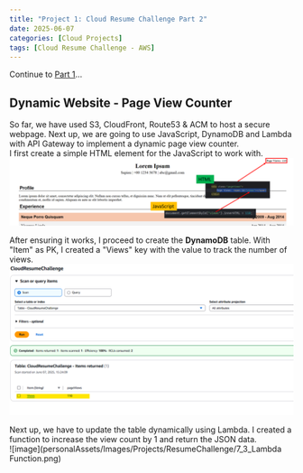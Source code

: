 ```yaml
---
title: "Project 1: Cloud Resume Challenge Part 2"
date: 2025-06-07
categories: [Cloud Projects]
tags: [Cloud Resume Challenge - AWS]
---
```

Continue to [Part 1](https://c-kq.github.io/posts/CloudResumeChallenge-Part1/)...
   
  
## Dynamic Website - Page View Counter
So far, we have used S3, CloudFront, Route53 & ACM to host a secure webpage. Next up, we are going to use JavaScript, DynamoDB and Lambda with API Gateway to implement a dynamic page view counter.  
I first create a simple HTML element for the JavaScript to work with.  
![image](personalAssets/Images/Projects/ResumeChallenge/7_1_JavaScript_PageViews.png)
  
After ensuring it works, I proceed to create the **DynamoDB** table. With "Item" as PK, I created a "Views" key with the value to track the number of views.  
![image](personalAssets/Images/Projects/ResumeChallenge/7_2_DynamoDB.png)
  
Next up, we have to update the table dynamically using Lambda. I created a function to increase the view count by 1 and return the JSON data.  
![image](personalAssets/Images/Projects/ResumeChallenge/7_3_Lambda Function.png)
  
